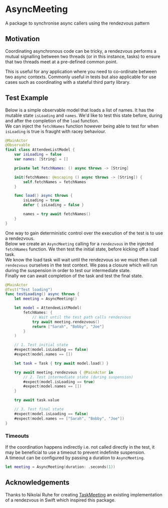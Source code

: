 # AsyncMeeting
A package to synchronise async callers using the rendezvous pattern

## Motivation

Coordinating asynchronous code can be tricky, a rendezvous performs a
mutual signalling between two threads (or in this instance, tasks) to
ensure that two threads meet at a pre-defined common point.

This is useful for any application where you need to co-ordinate between
two async contexts. Commonly useful in tests but also applicable for use
cases such as coordinating with a stateful third party library.

## Test Example

Below is a simple observable model that loads a list of names. It has the
mutable state `isLoading` and `names`. We'd like to test this state before,
during and after the completion of the `load` function.  
We can inject the `fetchNames` function however being able to test for when
`isLoading` is true is fraught with racey behaviour.

```swift
@MainActor
@Observable
final class AttendeeListModel {
    var isLoading = false
    var names: [String] = []

    private let fetchNames: () async throws -> [String]

    init(fetchNames: @escaping () async throws -> [String]) {
        self.fetchNames = fetchNames
    }

    func load() async throws {
        isLoading = true
        defer { isLoading = false }

        names = try await fetchNames()
    }
}
```

One way to gain deterministic control over the execution of the test is to use
a rendezvous.  
Below we create an `AsyncMeeting` calling for a `rendezvous` in the injected
`fetchNames` function. We then test the initial state, before kicking off a
load task.  
We know the load task will wait until the rendezvous so we must then call
`rendezvous` ourselves in the test context. We pass a closure which will run
during the suspension in order to test our intermediate state.  
Finally we can await completion of the task and test the final state.

```swift
@MainActor
@Test("Test loading")
func testLoading() async throws {
    let meeting = AsyncMeeting()

    let model = AttendeeListModel(
        fetchNames: {
            // Wait until the test path calls rendezvous
            try await meeting.rendezvous()
            return ["Sarah", "Bobby", "Joe"]
        }
    )

    // 1. Test initial state
    #expect(model.isLoading == false)
    #expect(model.names == [])

    let task = Task { try await model.load() }

    try await meeting.rendezvous { @MainActor in
        // 2. Test intermediate state (during suspension)
        #expect(model.isLoading == true)
        #expect(model.names == [])
    }

    try await task.value

    // 3. Test final state
    #expect(model.isLoading == false)
    #expect(model.names == ["Sarah", "Bobby", "Joe"])
}
```

### Timeouts

If the coordination happens indirectly i.e. not called directly in the test, it
may be beneficial to use a timeout to prevent indefinite suspension.  
A timeout can be configured by passing a duration to `AsyncMeeting`.

```swift
let meeting = AsyncMeeting(duration: .seconds(1))
```

## Acknowledgements

Thanks to Nikolai Ruhe for creating [TaskMeeting](https://gist.github.com/NikolaiRuhe/c98005245d7b6e25328752cf0680675c)
an existing implementation of a rendezvous in Swift which inspired this package.

